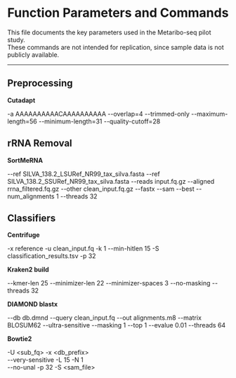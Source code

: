 # Function Parameters and Commands

This file documents the key parameters used in the Metaribo-seq pilot study.  
These commands are not intended for replication, since sample data is not publicly available.

***

## Preprocessing
**Cutadapt**

-a AAAAAAAAAACAAAAAAAAAA --overlap=4 --trimmed-only
--maximum-length=56 --minimum-length=31 --quality-cutoff=28


## rRNA Removal
**SortMeRNA**

--ref SILVA_138.2_LSURef_NR99_tax_silva.fasta
--ref SILVA_138.2_SSURef_NR99_tax_silva.fasta
--reads input.fq.gz --aligned rrna_filtered.fq.gz
--other clean_input.fq.gz --fastx --sam --best
--num_alignments 1 --threads 32


## Classifiers
**Centrifuge**

-x reference -u clean_input.fq -k 1
--min-hitlen 15 -S classification_results.tsv -p 32


**Kraken2 build**

--kmer-len 25 --minimizer-len 22
--minimizer-spaces 3 --no-masking --threads 32

**DIAMOND blastx**

--db db.dmnd --query clean_input.fq
--out alignments.m8 --matrix BLOSUM62
--ultra-sensitive --masking 1 --top 1
--evalue 0.01 --threads 64

**Bowtie2**

-U <sub_fq> -x <db_prefix> \
--very-sensitive -L 15 -N 1 \
--no-unal -p 32 -S <sam_file>